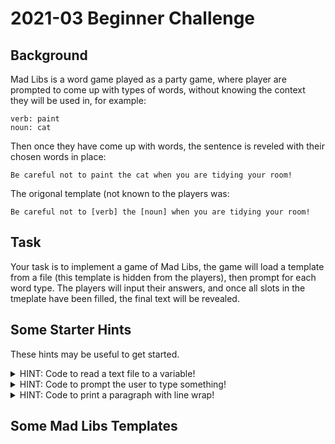 # 2021-03 Beginner Challenge

## Background

Mad Libs is a word game played as a party game, where player are prompted to come up with types of words, without knowing the context they will be used in, for example:

    verb: paint
    noun: cat

Then once they have come up with words, the sentence is reveled with their chosen words in place:

    Be careful not to paint the cat when you are tidying your room!

The origonal template (not known to the players was:

    Be careful not to [verb] the [noun] when you are tidying your room!

## Task

Your task is to implement a game of Mad Libs, the game will load a template from a file (this template is hidden from the players), then prompt for each word type. The players will input their answers, and once all slots in the tmeplate have been filled, the final text will be revealed.

## Some Starter Hints

These hints may be useful to get started.

<details>
<summary>HINT: Code to read a text file to a variable!</summary>

    with open('madlib.txt', 'r') as file:
        text = file.read().replace('\n', '')

</details>

<details>
<summary>HINT: Code to prompt the user to type something!</summary>

    answer = input('Please input something here:')

</details>

<details>
<summary>HINT: Code to print a paragraph with line wrap!</summary>

    from textwrap import wrap

    for line in wrap(text, 80):
        print(line)

</details>

## Some Mad Libs Templates

